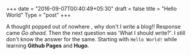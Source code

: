 +++
date = "2016-09-07T00:40:49+05:30"
draft = false
title = "Hello World"
Type = "post"
+++

A thought popped out of nowhere , why don't I write a blog!! Response came *Go ahead*. Then the next question was 'What I should write?'.
I still don't know the answer for the same. Starting with `Hello World!` while learning **Github Pages** and **Hugo**.
